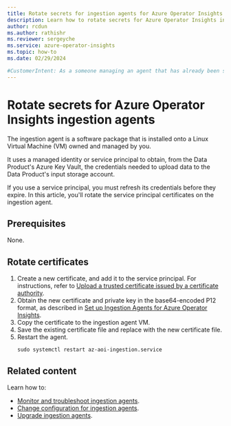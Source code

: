 ```yaml
---
title: Rotate secrets for ingestion agents for Azure Operator Insights
description: Learn how to rotate secrets for Azure Operator Insights ingestion agents.
author: rcdun
ms.author: rathishr
ms.reviewer: sergeyche
ms.service: azure-operator-insights
ms.topic: how-to
ms.date: 02/29/2024

#CustomerIntent: As a someone managing an agent that has already been set up, I want to rotate its secrets so that Data Products in Azure Operator Insights continue to receive the correct data.
---
```

# Rotate secrets for Azure Operator Insights ingestion agents

The ingestion agent is a software package that is installed onto a Linux Virtual Machine (VM) owned and managed by you.

It uses a managed identity or service principal to obtain, from the Data Product's Azure Key Vault, the credentials needed to upload data to the Data Product's input storage account.

If you use a service principal, you must refresh its credentials before they expire. In this article, you'll rotate the service principal certificates on the ingestion agent.

## Prerequisites

None.

## Rotate certificates

1. Create a new certificate, and add it to the service principal. For instructions, refer to [Upload a trusted certificate issued by a certificate authority](/entra/identity-platform/howto-create-service-principal-portal).
1. Obtain the new certificate and private key in the base64-encoded P12 format, as described in [Set up Ingestion Agents for Azure Operator Insights](set-up-ingestion-agent.md#prepare-certificates-for-the-service-principal).
1. Copy the certificate to the ingestion agent VM.
1. Save the existing certificate file and replace with the new certificate file.
1. Restart the agent.
    ```
    sudo systemctl restart az-aoi-ingestion.service
    ```

## Related content

Learn how to:

- [Monitor and troubleshoot ingestion agents](monitor-troubleshoot-ingestion-agent.md).
- [Change configuration for ingestion agents](change-ingestion-agent-configuration.md).
- [Upgrade ingestion agents](upgrade-ingestion-agent.md).
